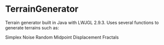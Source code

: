 # TerrainGenerator

Terrain generator built in Java with LWJGL 2.9.3.
Uses several functions to generate terrains such as:

Simplex Noise
Random Midpoint Displacement Fractals
